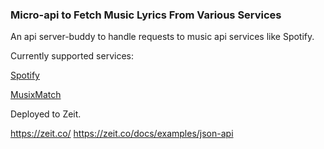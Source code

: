 ### Micro-api to Fetch Music Lyrics From Various Services

An api server-buddy to handle requests to music api services like Spotify.

Currently supported services:

[Spotify](https://beta.developer.spotify.com/)

[MusixMatch](https://developer.musixmatch.com/)

Deployed to Zeit.

https://zeit.co/
https://zeit.co/docs/examples/json-api

